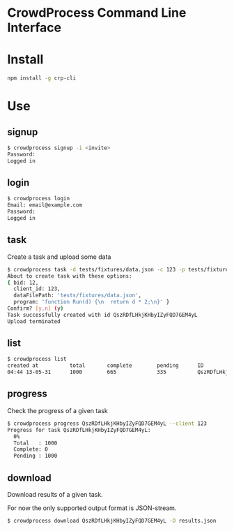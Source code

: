 # CrowdProcess Command Line Interface

# Install

```bash
npm install -g crp-cli
```

# Use

## signup

```bash
$ crowdprocess signup -i <invite>
Password: 
Logged in
```

## login
```bash
$ crowdprocess login
Email: email@example.com
Password: 
Logged in
```

## task

Create a task and upload some data

```bash
$ crowdprocess task -d tests/fixtures/data.json -c 123 -p tests/fixtures/program.js -b 12
About to create task with these options:
{ bid: 12,
  client_id: 123,
  dataFilePath: 'tests/fixtures/data.json',
  program: 'function Run(d) {\n  return d * 2;\n}' }
Confirm? [y,n] (y)
Task successfully created with id QszRDfLHkjKHbyIZyFQD7GEM4yL
Upload terminated
```

## list


```bash
$ crowdprocess list
created at          total       complete        pending      ID
04:44 13-05-31      1000        665             335          QszRDfLHkjKHbyIZyFQD7GEM4yL
```

## progress

Check the progress of a given task

```bash
$ crowdprocess progress QszRDfLHkjKHbyIZyFQD7GEM4yL --client 123
Progress for task QszRDfLHkjKHbyIZyFQD7GEM4yL:
  0%
  Total   : 1000
  Complete: 0
  Pending : 1000
```

## download

Download results of a given task.

For now the only supported output format is JSON-stream.

```bash
$ crowdprocess download QszRDfLHkjKHbyIZyFQD7GEM4yL -O results.json
```
